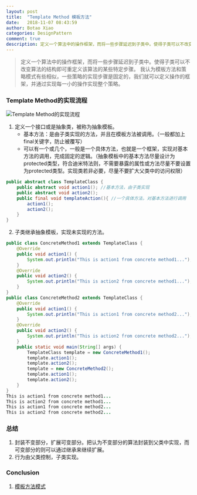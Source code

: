 ```yaml
---
layout: post
title:  "Template Method 模板方法"
date:   2018-11-07 08:43:59
author: Botao Xiao
categories: DesignPattern
comment: true
description: 定义一个算法中的操作框架，而将一些步骤延迟到子类中。使得子类可以不改变算法的结构即可重定义该算法的某些特定步骤。
---
```

> 定义一个算法中的操作框架，而将一些步骤延迟到子类中。使得子类可以不改变算法的结构即可重定义该算法的某些特定步骤。
> 我认为模板方法和策略模式有些相似，一些策略的实现步骤是固定的，我们就可以定义操作的框架，并通过实现每一小的操作实现整个策略。

### Template Method的实现流程
![Template Method的实现流程](https://i.imgur.com/x55JL55.png)

1. 定义一个接口或是抽象类，被称为抽象模板。
	* 基本方法：是由子类实现的方法，并且在模板方法被调用。（一般都加上final关键字，防止被覆写）
	* 可以有一个或几个，一般是一个具体方法，也就是一个框架，实现对基本方法的调用，完成固定的逻辑。（抽象模板中的基本方法尽量设计为protected类型，符合迪米特法则，不需要暴露的属性或方法尽量不要设置为protected类型。实现类若非必要，尽量不要扩大父类中的访问权限）
```Java
public abstract class TemplateClass {
	public abstract void action1();	//基本方法，由子类实现
	public abstract void action2();
	public final void templateAction(){	//一个具体方法，对基本方法进行调用
		action1();
		action2();
	}
}
```

2. 子类继承抽象模板，实现未实现的方法。
```Java
public class ConcreteMethod1 extends TemplateClass {
	@Override
	public void action1() {
		System.out.println("This is action1 from concrete method1...");
	}
	@Override
	public void action2() {
		System.out.println("This is action2 from concrete method1...");
	}
}
public class ConcreteMethod2 extends TemplateClass {
	@Override
	public void action1() {
		System.out.println("This is action1 from concrete method2...");
	}
	@Override
	public void action2() {
		System.out.println("This is action2 from concrete method2...");
	}
	public static void main(String[] args) {
		TemplateClass template = new ConcreteMethod1();
		template.action1();
		template.action2();
		template = new ConcreteMethod2();
		template.action1();
		template.action2();
	}
}
This is action1 from concrete method1...
This is action2 from concrete method1...
This is action1 from concrete method2...
This is action2 from concrete method2...
```

### 总结
1. 封装不变部分，扩展可变部分。把认为不变部分的算法封装到父类中实现，而可变部分的则可以通过继承来继续扩展。
2. 行为由父类控制，子类实现。

### Conclusion
1. [模板方法模式](http://www.cnblogs.com/zhanglei93/p/6021086.html)
